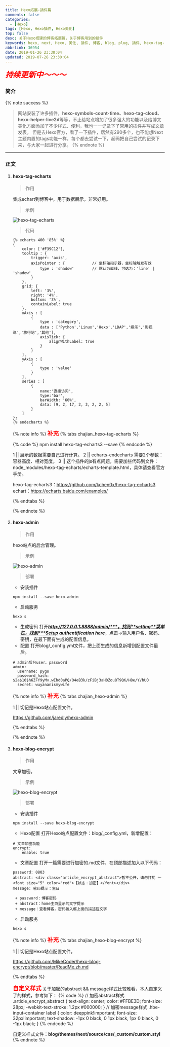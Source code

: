 ```yaml
---
title: Hexo拓展-插件篇
comments: false
categories:
  - [Hexo]
tags: [Hexo, Hexo插件, Hexo美化]
top: false
desc: 关于Hexo搭建的博客拓展篇，关于博客用到的插件
keywords: hexo, next, Hexo, 美化, 插件, 博客, blog, plug, 插件, hexo-tag-echarts, hexo-admin, hexo-blog-encrypt
abbrlink: 36954
date: 2019-01-26 23:30:04
updated: 2019-07-26 23:30:04
---
```


<font color="red" size="5">***持续更新中～～～***</font>

### 简介
{% note success %}
> 网站安装了许多插件，**hexo-symbols-count-time、hexo-tag-cloud、hexo-helper-live2d**等等，不止给站点增加了很多强大的功能以及给博文美化方面添加了不少样式、便利，我也一一记录下了常用的插件并写成文章发表。
> 但是去Hexo官方，看了一下插件，居然有290多个，也不能想Next主题内置的tags功能一样，每个都去尝试一下，起码把自己尝试的记录下来，与大家一起进行分享。
{% endnote %}

<!-- more -->

<hr />

### 正文

1. #### hexo-tag-echarts

    > 作用

    集成echart到博客中，用于数据展示，非常好用。

    > 示例

    ![hexo-tag-echarts](hexo-tag-echarts.png)

    > 代码

    ```
    {% echarts 400 '85%' %}
    {
        color: ['#F39C12'],
        tooltip : {
            trigger: 'axis',
            axisPointer : {            // 坐标轴指示器，坐标轴触发有效
                type : 'shadow'        // 默认为直线，可选为：'line' | 'shadow'
            }
        },
        grid: {
            left: '3%',
            right: '4%',
            bottom: '3%',
            containLabel: true
        },
        xAxis : [
            {
                type : 'category',
                data : ['Python','Linux','Hexo','LDAP','娱乐','影视说','旅行记','其他'],
                axisTick: {
                    alignWithLabel: true
                }
            }
        ],
        yAxis : [
            {
                type : 'value'
            }
        ],
        series : [
            {
                name:'直接访问',
                type:'bar',
                barWidth: '60%',
                data: [9, 2, 17, 2, 3, 2, 2, 5]
            }
        ]
    };
    {% endecharts %}
    ```

    {% note info %}
    <font size="4" color="red">**补充**</font>
    {% tabs chajian_hexo-tag-echarts %}
    <!-- tab hexo-tag-echarts安装 -->
    {% code %}
    npm install hexo-tag-echarts3 --save
    {% endcode %}
    <!-- endtab -->
    <!-- tab hexo-tag-echarts说明 -->
    1 || 展示的数据需要自己进行计算。
    2 || echarts-endecharts 需要2个参数：容器高度、相对宽度。
    3 || 这个插件的js有点问题，需要加些代码到文件：node_modules/hexo-tag-echarts/echarts-template.html，具体请查看官方手册。
    <!-- endtab -->
    <!-- tab hexo-tag-echarts资料 -->
    hexo-tag-echarts3：https://github.com/kchen0x/hexo-tag-echarts3
    echart：https://echarts.baidu.com/examples/
    <!-- endtab -->
    {% endtabs %}

    {% endnote %}

2. #### hexo-admin

    > 作用

    hexo站点的后台管理。

    > 示例

    ![hexo-admin](hexo-admin.png)

    > 部署

    - 安装插件
    ```
    npm install --save hexo-admin
    ```
    - 启动服务
    ```
    hexo s
    ```
    - 生成密码
    打开***http://127.0.0.1:8888/admin/***，找到**setting**菜单栏，找到***Setup authentification here***，点击->输入用户名、密码、密钥，在最下面有生成的配置信息。
    - 配置
    打开blog/_config.yml文件，把上面生成的信息新增到配置文件最后。
    ```
    # admin后台user、password
    admin:
      username: pygo
      password_hash: $2a$10$h6ZFY9yMv.wIhd0aPQ/O4eB3k/zFiBj3aH0Zou8T9QK/H8e/Y/hUO
      secret: wuyananismywife
    ```

    {% note info %}
    <font size="4" color="red">**补充**</font>
    {% tabs chajian_hexo-admin %}

    <!-- tab hexo-admin说明 -->
    1 || 切记是Hexo站点配置文件。
    <!-- endtab -->
    <!-- tab hexo-admin资料 -->
    https://github.com/jaredly/hexo-admin
    <!-- endtab -->
    {% endtabs %}

    {% endnote %}


3. #### hexo-blog-encrypt

    > 作用

    文章加密。

    > 示例

    ![hexo-blog-encrypt](hexo-blog-encrypt.png)

    > 部署

    - 安装插件
    ```
    npm install --save hexo-blog-encrypt
    ```
    - Hexo配置
    打开Hexo站点配置文件：blog/_config.yml，新增配置：
    ```
    # 文章加密功能
    encrypt:
        enable: true
    ```
    - 文章配置
    打开一篇需要进行加密的.md文件，在顶部描述加入以下代码：
    ```
    password: 0803
    abstract: <div class="article_encrypt_abstract">暂不公开，请勿打扰 ～<font size="5" color="red">【状态：加密】</font></div>
    message: 密码提示：生日
    ```
        + password：博客密码
        + abstract：home主页显示的文字提示
        + message：查看博客，密码输入框上面的描述性文字
    - 启动服务
    ```
    hexo s
    ```

    {% note info %}
    <font size="4" color="red">**补充**</font>
    {% tabs chajian_hexo-blog-encrypt %}

    <!-- tab hexo-blog-encrypt说明 -->
    1 || 切记是Hexo站点配置文件。
    <!-- endtab -->
    <!-- tab hexo-blog-encrypt资料 -->
    https://github.com/MikeCoder/hexo-blog-encrypt/blob/master/ReadMe.zh.md
    <!-- endtab -->
    {% endtabs %}

    <font size="4" color="red">**自定义样式**</font>
    关于加密的abstract && message样式比较难看，本人自定义了的样式，参考如下：
    {% code %}
    // 加密abstract样式
    .article_encrypt_abstract {
        text-align: center;
        color: #FFBE3D;
        font-size: 28px;
        -webkit-text-stroke: 1.2px #000000;
    }
    // 加密message样式
    .hbe-input-container label {
        color: deeppink!important;
        font-size: 32px!important;
        text-shadow: -1px 0 black, 0 1px black, 1px 0 black, 0 -1px black;
    }
    {% endcode %}

    自定义样式文件：**blog/themes/next/source/css/_custom/custom.styl**
    {% endnote %}
